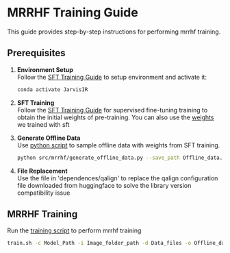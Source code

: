 # MRRHF Training Guide

This guide provides step-by-step instructions for performing mrrhf training.

## Prerequisites

1. **Environment Setup**  
    Follow the [SFT Training Guide](./sft_training.md#environment-setup) to setup environment and activate it:
    ```bash
    conda activate JarvisIR
    ```
2. **SFT Training**  
    Follow the [SFT Training Guide](./sft_training.md) for supervised fine-tuning training to obtain the initial weights of pre-training. You can also use the [weights](https://huggingface.co/LYL1015/JarvisIR/tree/main/pretrained/preview) we trained with sft

3. **Generate Offline Data**  
    ​​Use [python script](../src/mrrhf/generate_offline_data.py) to sample offline data with weights from SFT training.​
    ```bash
    python src/mrrhf/generate_offline_data.py --save_path Offline_data.json --data_path rrhf_train.json
    ```
4. **File Replacement**  
    Use the file in 'dependences/qalign' to replace the qalign configuration file downloaded from huggingface to solve the library version compatibility issue

    
## MRRHF Training
Run the [training script](../train.sh) to perform mrrhf training
```bash
train.sh -c Model_Path -i Image_folder_path -d Data_files -o Offline_data -p Output_Path 
```


